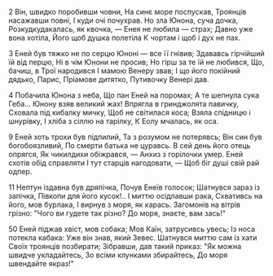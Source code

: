 2 Він, швидко поробивши човни,
На синє море поспускав,
Троянців насажавши повні,
І куди очі почухрав.
Но зла Юнона, суча дочка,
Розкудкудакалась, як квочка, —
Енея не любила — страх;
Давно уже вона хотіла,
Його щоб душка полетіла
К чортам і щоб і дух не пах.

3 Еней був тяжко не по серцю
Юноні — все її гнівив;
Здававсь гірчійший їй від перцю,
Ні в чім Юнони не просив;
Но гірш за те їй не любився,
Що, бачиш, в Трої народився
І мамою Венеру звав;
І що його покійний дядько,
Парис, Пріамове дитятко,
Путивочку Венері дав.

4 Побачила Юнона з неба,
Що пан Еней на поромах;
А те шепнула сука Геба...
Юнону взяв великий жах!
Впрягла в гринджолята павичку,
Сховала під кибалку мичку,
Щоб не світилася коса;
Взяла спідницю і шнурівку,
І хліба з сіллю на тарілку,
К Еолу мчалась, як оса.

9 Еней хоть трохи був підпилий,
Та з розумом не потерявсь;
Він син був богобоязливий,
По смерти батька не цуравсь.
В сей день його отець опрягся,
Як чикилдихи обіжрався, —
Анхиз з горілочки умер.
Еней схотів обід справляти
І тут старців нагодовати, —
Щоб біг душі свій рай одпер.

11 Нептун іздавна був дряпічка,
Почув Енеїв голосок;
Шатнувся зараз із запічка,
Півкопи для його кусок!..
І миттю осідлавши рака,
Схвативсь на його, мов бурлака,
І вирнув з моря, як карась.
Загомонів на вітрів грізно:
"Чого ви гудете так різно?
До моря, знаєте, вам зась!"

50 Еней піджав хвіст, мов собака;
Мов Каїн, затрусивсь увесь;
Із носа потекла кабака:
Уже він знав, який Зевес.
Шатнувся миттю сам із хати
Своїх троянців позбирати;
Зібравши, дав такий приказ:
"Як можна швидче укладайтесь,
Зо всіми клунками збирайтесь,
До моря швендайте якраз!"


